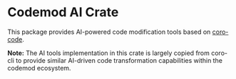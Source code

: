 # Codemod AI Crate

This package provides AI-powered code modification tools based on [coro-code](https://github.com/Blushyes/coro-code).

**Note:** The AI tools implementation in this crate is largely copied from coro-cli to provide similar AI-driven code transformation capabilities within the codemod ecosystem.
